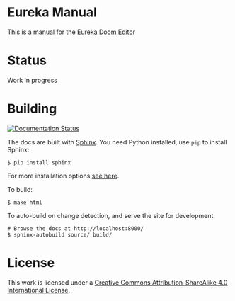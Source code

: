 Eureka Manual
=============

This is a manual for the [Eureka Doom Editor](http://eureka-editor.sourceforge.net/)

Status
======

Work in progress

Building
========

[![Documentation Status](https://readthedocs.org/projects/eureka/badge/?version=latest)](http://eureka.readthedocs.io/en/latest/?badge=latest)

The docs are built with [Sphinx](http://www.sphinx-doc.org/en/master/#). You need Python installed, use `pip` to install Sphinx:

    $ pip install sphinx

For more installation options [see here](http://www.sphinx-doc.org/en/master/usage/installation.html).

To build:

    $ make html

To auto-build on change detection, and serve the site for development:

    # Browse the docs at http://localhost:8000/
    $ sphinx-autobuild source/ build/

License
=======

This work is licensed under a [Creative Commons Attribution-ShareAlike 4.0 International License](http://creativecommons.org/licenses/by-sa/4.0/).
